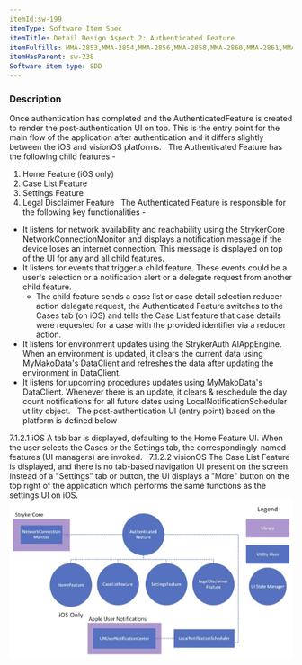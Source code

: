 ```yaml
---
itemId:sw-199
itemType: Software Item Spec
itemTitle: Detail Design Aspect 2: Authenticated Feature
itemFulfills: MMA-2853,MMA-2854,MMA-2856,MMA-2858,MMA-2860,MMA-2861,MMA-2862,MMA-2863,MMA-2864,MMA-2865,MMA-2867,MMA-2868,MMA-2869,MMA-2870,MMA-2871,MMA-2872,MMA-2874,MMA-2875,MMA-2876,MMA-2877,MMA-2878,MMA-2879,MMA-2880,MMA-2881,MMA-2883,MMA-2884,MMA-2885,MMA-2886
itemHasParent: sw-238
Software item type: SDD
---
```

### Description
Once authentication has completed and the AuthenticatedFeature is created to render the post-authentication UI on top. This is the entry point for the main flow of the application after authentication and it differs slightly between the iOS and visionOS platforms.
 
The Authenticated Feature has the following child features -
1. Home Feature (iOS only)
2. Case List Feature
3. Settings Feature
4. Legal Disclaimer Feature
 
The Authenticated Feature is responsible for the following key functionalities -
* It listens for network availability and reachability using the StrykerCore NetworkConnectionMonitor and displays a notification message if the device loses an internet connection. This message is displayed on top of the UI for any and all child features.
* It listens for events that trigger a child feature. These events could be a user's selection or a notification alert or a delegate request from another child feature. 
	* The child feature sends a case list or case detail selection reducer action delegate request, the Authenticated Feature switches to the Cases tab (on iOS) and tells the Case List feature that case details were requested for a case with the provided identifier via a reducer action.
* It listens for environment updates using the StrykerAuth AIAppEngine. When an environment is updated, it clears the current data using MyMakoData's DataClient and refreshes the data after updating the environment in DataClient.
* It listens for upcoming procedures updates using MyMakoData's DataClient. Whenever there is an update, it clears & reschedule the day count notifications for all future dates using LocalNotificationScheduler utility object.
 
The post-authentication UI (entry point) based on the platform is defined below - 

7.1.2.1 iOS
A tab bar is displayed, defaulting to the Home Feature UI. When the user selects the Cases or the Settings tab, the correspondingly-named features (UI managers) are invoked.
 
7.1.2.2 visionOS
The Case List Feature is displayed, and there is no tab-based navigation UI present on the screen. Instead of a "Settings" tab or button, the UI displays a "More" button on the top right of the application which performs the same functions as the settings UI on iOS.
 
 ![App](./images/sw-199.1.png)